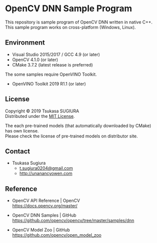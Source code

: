 OpenCV DNN Sample Program
=========================

This repository is sample program of OpenCV DNN written in native C++.  
This sample program works on cross-platform (Windows, Linux).  

Environment
-----------
* Visual Studio 2015/2017 / GCC 4.9 (or later)  
* OpenCV 4.1.0 (or later)  
* CMake 3.7.2 (latest release is preferred)  

The some samples require OpenVINO Toolkit.  
* OpenVINO Toolkit 2019 R1.1 (or later)  

License
-------
Copyright &copy; 2019 Tsukasa SUGIURA  
Distributed under the [MIT License](http://www.opensource.org/licenses/mit-license.php "MIT License | Open Source Initiative").

The each pre-trained models (that automatically downloaded by CMake) has own license.  
Please check the license of pre-trained models on distributor site.  

Contact
-------
* Tsukasa Sugiura  
    * <t.sugiura0204@gmail.com>  
    * <http://unanancyowen.com>  

Reference
---------
* OpenCV API Reference | OpenCV  
  <https://docs.opencv.org/master/>

* OpenCV DNN Samples | GitHub  
  <https://github.com/opencv/opencv/tree/master/samples/dnn>

* OpenCV Model Zoo | GitHub  
  <https://github.com/opencv/open_model_zoo>
